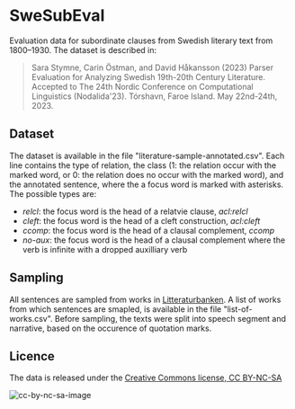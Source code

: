 # SweSubEval

Evaluation data for subordinate clauses from Swedish literary text from 1800–1930.
The dataset is described in:

> Sara Stymne, Carin  Östman, and David Håkansson (2023) Parser Evaluation for Analyzing Swedish 19th-20th Century Literature. Accepted to The 24th Nordic Conference on Computational Linguistics (Nodalida'23). Tórshavn, Faroe Island. May 22nd-24th, 2023.


## Dataset

The dataset is available in the file "literature-sample-annotated.csv". Each line contains the type of relation, the class (1: the relation occur with the marked word, or 0: the relation does no occur with the marked word), and the annotated sentence, where the a focus word is marked with asterisks. The possible types are:
* *relcl*: the focus word is the head of a relatvie clause, *acl:relcl*
* *cleft*: the focus word is the head of a cleft construction, *acl:cleft*
* *ccomp*: the focus word is the head of a clausal complement, *ccomp*
* *no-aux*: the focus word is the head of a clausal complement where the verb is infinite with a dropped auxilliary verb


## Sampling

All sentences are sampled from works in [Litteraturbanken](https://litteraturbanken.se/). A list of works from which sentences are smapled, is available in the file "list-of-works.csv". Before sampling, the texts were split into speech segment and narrative, based on the occurence of quotation marks.

## Licence

The data is released under the [Creative Commons license, CC BY-NC-SA](https://creativecommons.org/licenses/by-nc-sa/4.0/)

![cc-by-nc-sa-image](https://licensebuttons.net/l/by-nc-sa/3.0/88x31.png)


